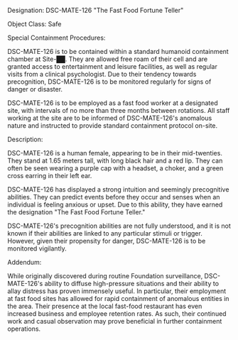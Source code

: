 Designation: DSC-MATE-126 "The Fast Food Fortune Teller"

Object Class: Safe

Special Containment Procedures:

DSC-MATE-126 is to be contained within a standard humanoid containment chamber at Site-██. They are allowed free roam of their cell and are granted access to entertainment and leisure facilities, as well as regular visits from a clinical psychologist. Due to their tendency towards precognition, DSC-MATE-126 is to be monitored regularly for signs of danger or disaster.

DSC-MATE-126 is to be employed as a fast food worker at a designated site, with intervals of no more than three months between rotations. All staff working at the site are to be informed of DSC-MATE-126's anomalous nature and instructed to provide standard containment protocol on-site.

Description:

DSC-MATE-126 is a human female, appearing to be in their mid-twenties. They stand at 1.65 meters tall, with long black hair and a red lip. They can often be seen wearing a purple cap with a headset, a choker, and a green cross earring in their left ear.

DSC-MATE-126 has displayed a strong intuition and seemingly precognitive abilities. They can predict events before they occur and senses when an individual is feeling anxious or upset. Due to this ability, they have earned the designation "The Fast Food Fortune Teller."

DSC-MATE-126's precognition abilities are not fully understood, and it is not known if their abilities are linked to any particular stimuli or trigger. However, given their propensity for danger, DSC-MATE-126 is to be monitored vigilantly.

Addendum:

While originally discovered during routine Foundation surveillance, DSC-MATE-126's ability to diffuse high-pressure situations and their ability to allay distress has proven immensely useful. In particular, their employment at fast food sites has allowed for rapid containment of anomalous entities in the area. Their presence at the local fast-food restaurant has even increased business and employee retention rates. As such, their continued work and casual observation may prove beneficial in further containment operations.